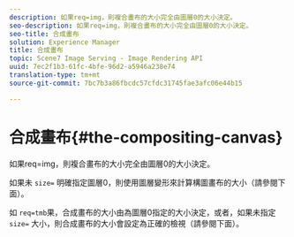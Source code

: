 ```yaml
---
description: 如果req=img，則複合畫布的大小完全由圖層0的大小決定。
seo-description: 如果req=img，則複合畫布的大小完全由圖層0的大小決定。
seo-title: 合成畫布
solution: Experience Manager
title: 合成畫布
topic: Scene7 Image Serving - Image Rendering API
uuid: 7ec2f1b3-61fc-4bfe-96d2-a5946a238e74
translation-type: tm+mt
source-git-commit: 7bc7b3a86fbcdc57cfdc31745fae3afc06e44b15

---
```



# 合成畫布{#the-compositing-canvas}

如果req=img，則複合畫布的大小完全由圖層0的大小決定。

如果未 `size=` 明確指定圖層0，則使用圖層變形來計算構圖畫布的大小（請參閱下面）。

如 `req=tmb`果，合成畫布的大小由為圖層0指定的大小決定，或者，如果未指定 `size=` 大小，則合成畫布的大小會設定為正確的檢視（請參閱下面）。
